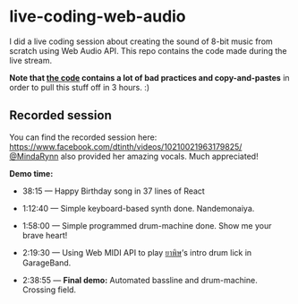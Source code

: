 # live-coding-web-audio

I did a live coding session about creating the sound of 8-bit music from scratch
using Web Audio API. This repo contains the code made during the live stream.

**Note that [the code](src/index.js) contains a lot of bad practices and
copy-and-pastes** in order to pull this stuff off in 3 hours. :)

## Recorded session

You can find the recorded session here:
https://www.facebook.com/dtinth/videos/10210021963179825/
[@MindaRynn](https://www.youtube.com/channel/UCI3GAvwaZwf1abbeREza8eA) also
provided her amazing vocals. Much appreciated!

**Demo time:**

* 38:15 — Happy Birthday song in 37 lines of React

* 1:12:40 — Simple keyboard-based synth done. Nandemonaiya.

* 1:58:00 — Simple programmed drum-machine done. Show me your brave heart!

* 2:19:30 — Using Web MIDI API to play
  [ยาพิษ](https://www.youtube.com/watch?v=tn7_CFkr6Oo)’s intro drum lick in
  GarageBand.

* 2:38:55 — **Final demo:** Automated bassline and drum-machine. Crossing field.
